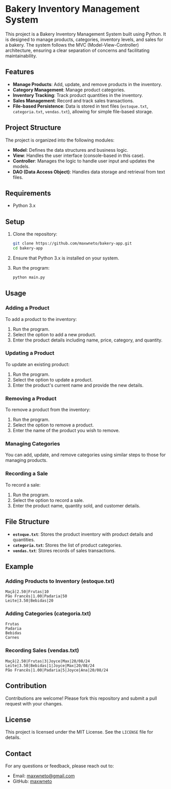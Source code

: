 
# Bakery Inventory Management System

This project is a Bakery Inventory Management System built using Python. It is designed to manage products, categories, inventory levels, and sales for a bakery. The system follows the MVC (Model-View-Controller) architecture, ensuring a clear separation of concerns and facilitating maintainability.

## Features

- **Manage Products**: Add, update, and remove products in the inventory.
- **Category Management**: Manage product categories.
- **Inventory Tracking**: Track product quantities in the inventory.
- **Sales Management**: Record and track sales transactions.
- **File-based Persistence**: Data is stored in text files (`estoque.txt`, `categoria.txt`, `vendas.txt`), allowing for simple file-based storage.

## Project Structure

The project is organized into the following modules:

- **Model**: Defines the data structures and business logic.
- **View**: Handles the user interface (console-based in this case).
- **Controller**: Manages the logic to handle user input and updates the models.
- **DAO (Data Access Object)**: Handles data storage and retrieval from text files.

## Requirements

- Python 3.x

## Setup

1. Clone the repository:

   ```bash
   git clone https://github.com/maxwneto/bakery-app.git
   cd bakery-app
   ```

2. Ensure that Python 3.x is installed on your system.

3. Run the program:

   ```bash
   python main.py
   ```

## Usage

### Adding a Product

To add a product to the inventory:

1. Run the program.
2. Select the option to add a new product.
3. Enter the product details including name, price, category, and quantity.

### Updating a Product

To update an existing product:

1. Run the program.
2. Select the option to update a product.
3. Enter the product's current name and provide the new details.

### Removing a Product

To remove a product from the inventory:

1. Run the program.
2. Select the option to remove a product.
3. Enter the name of the product you wish to remove.

### Managing Categories

You can add, update, and remove categories using similar steps to those for managing products.

### Recording a Sale

To record a sale:

1. Run the program.
2. Select the option to record a sale.
3. Enter the product name, quantity sold, and customer details.

## File Structure

- **`estoque.txt`**: Stores the product inventory with product details and quantities.
- **`categoria.txt`**: Stores the list of product categories.
- **`vendas.txt`**: Stores records of sales transactions.

## Example

### Adding Products to Inventory (estoque.txt)

```plaintext
Maçã|2.50|Frutas|10
Pão Francês|1.00|Padaria|50
Leite|3.50|Bebidas|20
```

### Adding Categories (categoria.txt)

```plaintext
Frutas
Padaria
Bebidas
Carnes
```

### Recording Sales (vendas.txt)

```plaintext
Maçã|2.50|Frutas|3|Joyce|Max|20/08/24
Leite|3.50|Bebidas|1|Joyce|Max|20/08/24
Pão Francês|1.00|Padaria|5|Joyce|Ana|20/08/24
```

## Contribution

Contributions are welcome! Please fork this repository and submit a pull request with your changes.

## License

This project is licensed under the MIT License. See the `LICENSE` file for details.

## Contact

For any questions or feedback, please reach out to:

- Email: [maxwneto@gmail.com](mailto:maxwneto@gmail.com)
- GitHub: [maxwneto](https://github.com/maxwneto)
